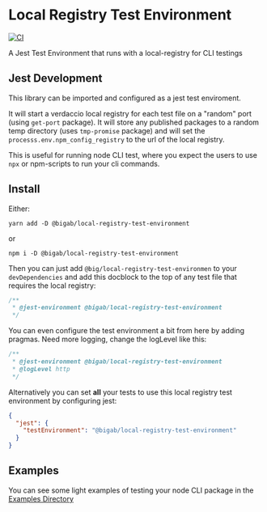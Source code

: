 # Local Registry Test Environment

[![CI](https://github.com/BigAB/local-registry-test-environment/workflows/CI/badge.svg)](https://github.com/BigAB/local-registry-test-environment/actions)

A Jest Test Environment that runs with a local-registry for CLI testings

## Jest Development

This library can be imported and configured as a jest test enviroment.

It will start a verdaccio local registry for each test file on a "random" port (using `get-port` package). It will store any published packages to a random temp directory (uses `tmp-promise` package) and will set the `processs.env.npm_config_registry` to the url of the local registry.

This is useful for running node CLI test, where you expect the users to use `npx` or npm-scripts to run your cli commands.

## Install

Either:

```
yarn add -D @bigab/local-registry-test-environment
```

or

```
npm i -D @bigab/local-registry-test-environment
```

Then you can just add `@big/local-registry-test-environmen` to your `devDependencies` and add this docblock to the top of any test file that requires the local registry:

```js
/**
 * @jest-environment @bigab/local-registry-test-environment
 */
```

You can even configure the test environment a bit from here by adding pragmas. Need more logging, change the logLevel like this:

```js
/**
 * @jest-environment @bigab/local-registry-test-environment
 * @logLevel http
 */
```

Alternatively you can set **all** your tests to use this local registry test environment by configuring jest:

```json
{
  "jest": {
    "testEnvironment": "@bigab/local-registry-test-environment"
  }
}
```

## Examples

You can see some light examples of testing your node CLI package in the [Examples Directory](./examples)
